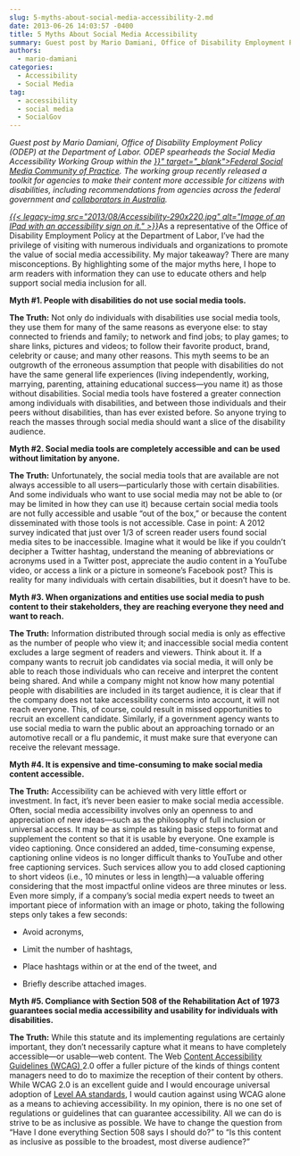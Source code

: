 ```yaml
---
slug: 5-myths-about-social-media-accessibility-2.md
date: 2013-06-26 14:03:57 -0400
title: 5 Myths About Social Media Accessibility
summary: Guest post by Mario Damiani, Office of Disability Employment Policy (ODEP) at the Department of Labor. ODEP spearheads the Social Media Accessibility Working Group within the Federal Social Media Community of Practice. The working group recently released a toolkit for agencies to make their content more accessible for citizens with disabilities, including recommendations from agencies
authors:
  - mario-damiani
categories:
  - Accessibility
  - Social Media
tag:
  - accessibility
  - social media
  - SocialGov
---
```


<p dir="ltr">
  <em>Guest post by Mario Damiani, Office of Disability Employment Policy (ODEP) at the Department of Labor. ODEP spearheads the Social Media Accessibility Working Group within the <a title="Social Media" href="{{< relref "social-media.md" >}}" target="_blank">Federal Social Media Community of Practice</a>. The working group recently released a toolkit for agencies to make their content more accessible for citizens with disabilities, including recommendations from agencies across the federal government and <a href="http://emergency20wiki.org/wiki/index.php/Accessibility_Toolkit" target="_blank">collaborators in Australia</a>.</em>
</p>

<p dir="ltr">
  <em><a href="https://s3.amazonaws.com/digitalgov/legacy-img/2013/08/Accessibility-290x220.jpg">{{< legacy-img src="2013/08/Accessibility-290x220.jpg" alt="Image of an IPad with an accessibility sign on it." >}}</a></em>As a representative of the Office of Disability Employment Policy at the Department of Labor, I&#8217;ve had the privilege of visiting with numerous individuals and organizations to promote the value of social media accessibility.  My major takeaway?  There are many misconceptions.  By highlighting some of the major myths here, I hope to arm readers with information they can use to educate others and help support social media inclusion for all.
</p>

<p dir="ltr">
  <strong>Myth #1. People with disabilities do not use social media tools.</strong>
</p>

<p dir="ltr">
  <strong>The Truth:</strong>  Not only do individuals with disabilities use social media tools, they use them for many of the same reasons as everyone else: to stay connected to friends and family; to network and find jobs; to play games; to share links, pictures and videos; to follow their favorite product, brand, celebrity or cause; and many other reasons.  This myth seems to be an outgrowth of the erroneous assumption that people with disabilities do not have the same general life experiences (living independently, working, marrying, parenting, attaining educational success—you name it) as those without disabilities.  Social media tools have fostered a greater connection among individuals with disabilities, and between those individuals and their peers without disabilities, than has ever existed before.  So anyone trying to reach the masses through social media should want a slice of the disability audience.
</p>

<p dir="ltr">
  <strong>Myth #2. Social media tools are completely accessible and can be used without limitation by anyone.</strong>
</p>

<p dir="ltr">
  <strong>The Truth:</strong>  Unfortunately, the  social media tools that are available are not always accessible to all users—particularly those with certain disabilities.  And some individuals who want to use social media may not be able to (or may be limited in how they can use it) because certain social media tools are not fully accessible and usable “out of the box,” or because the content disseminated with those tools is not accessible.  Case in point:   A 2012 survey indicated that just over 1/3 of screen reader users found social media sites to be inaccessible.  Imagine what it would be like if you couldn&#8217;t decipher a Twitter hashtag, understand the meaning of abbreviations or acronyms used in a Twitter post, appreciate the audio content in a YouTube video, or access a link or a picture in someone&#8217;s Facebook post?  This is reality for many individuals with certain disabilities, but it doesn’t have to be.
</p>

<p dir="ltr">
  <strong>Myth #3. When organizations and entities use social media to push content to their stakeholders, they are reaching everyone they need and want to reach.</strong>
</p>

<p dir="ltr">
  <strong>The Truth:</strong>  Information distributed through social media is only as effective as the number of people who view it; and inaccessible social media content excludes a large segment of readers and viewers.  Think about it.  If a company wants to recruit job candidates via social media, it will only be able to reach those individuals who can receive and interpret the content being shared. And while a company might not know how many potential people with disabilities are included in its target audience, it is clear that if the company does not take accessibility concerns into account, it will not reach everyone. This, of course, could result in missed opportunities to recruit an excellent candidate.  Similarly, if a government agency wants to use social media to warn the public about an approaching tornado or an automotive recall or a flu pandemic, it must make sure that everyone can receive the relevant message.
</p>

<p dir="ltr">
  <strong>Myth #4. It is expensive and time-consuming to make social media content accessible.</strong>
</p>

<p dir="ltr">
  <strong>The Truth:</strong>  Accessibility can be achieved with very little effort or investment.  In fact, it&#8217;s never been easier to make social media accessible.  Often, social media accessibility involves only an openness to and appreciation of new ideas—such as the philosophy of full inclusion or universal access.  It may be as simple as taking basic steps to format and supplement the content so that it is usable by everyone. One example is video captioning.  Once considered an added, time-consuming expense, captioning online videos is no longer difficult thanks to YouTube and other free captioning services.  Such services allow you to add closed captioning to short videos (i.e., 10 minutes or less in length)—a valuable offering considering that the most impactful online videos are three minutes or less.  Even more simply, if a company’s social media expert needs to tweet an important piece of information with an image or photo, taking the following steps only takes a few seconds:
</p>

  * <p dir="ltr">
      Avoid acronyms,
    </p>

  * <p dir="ltr">
      Limit the number of hashtags,
    </p>

  * <p dir="ltr">
      Place hashtags within or at the end of the tweet, and
    </p>

  * <p dir="ltr">
      Briefly describe attached images.
    </p>

<p dir="ltr">
  <strong>Myth #5. Compliance with Section 508 of the Rehabilitation Act of 1973 guarantees social media accessibility and usability for individuals with disabilities.</strong>
</p>

<p dir="ltr">
  <strong>The Truth:</strong> While this statute and its implementing regulations are certainly important, they don’t necessarily capture what it means to have completely accessible—or usable—web content.  The Web <a href="http://www.w3.org/TR/WCAG/">Content Accessibility Guidelines (WCAG) </a>2.0 offer a fuller picture of the kinds of things content managers need to do to maximize the reception of their content by others.  While WCAG 2.0 is an excellent guide and I would encourage universal adoption of <a href="http://www.w3.org/WAI/WCAG1AA-Conformance">Level AA standards</a>, I would caution against using WCAG alone as a means to achieving accessibility.  In my opinion, there is no one set of regulations or guidelines that can guarantee accessibility.  All we can do is strive to be as inclusive as possible.  We have to change the question from “Have I done everything Section 508 says I should do?” to “Is this content as inclusive as possible to the broadest, most diverse audience?”
</p>

<p dir="ltr">